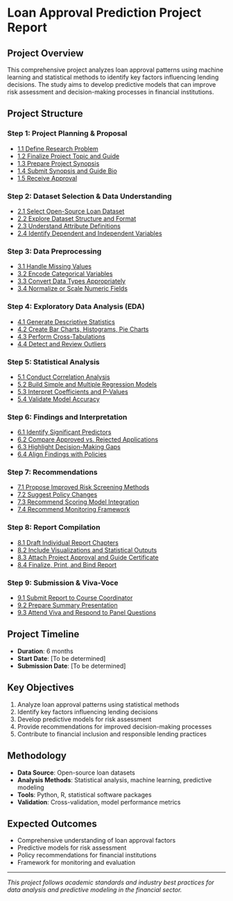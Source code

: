 # Loan Approval Prediction Project Report

## Project Overview
This comprehensive project analyzes loan approval patterns using machine learning and statistical methods to identify key factors influencing lending decisions. The study aims to develop predictive models that can improve risk assessment and decision-making processes in financial institutions.

## Project Structure

### Step 1: Project Planning & Proposal
- [1.1 Define Research Problem](./step1/1.1-research-problem.md)
- [1.2 Finalize Project Topic and Guide](./step1/1.2-project-topic-guide.md)
- [1.3 Prepare Project Synopsis](./step1/1.3-project-synopsis.md)
- [1.4 Submit Synopsis and Guide Bio](./step1/1.4-synopsis-submission.md)
- [1.5 Receive Approval](./step1/1.5-project-approval.md)

### Step 2: Dataset Selection & Data Understanding
- [2.1 Select Open-Source Loan Dataset](./step2/2.1-dataset-selection.md)
- [2.2 Explore Dataset Structure and Format](./step2/2.2-dataset-exploration.md)
- [2.3 Understand Attribute Definitions](./step2/2.3-attribute-definitions.md)
- [2.4 Identify Dependent and Independent Variables](./step2/2.4-variable-identification.md)

### Step 3: Data Preprocessing
- [3.1 Handle Missing Values](./step3/3.1-missing-values.md)
- [3.2 Encode Categorical Variables](./step3/3.2-categorical-encoding.md)
- [3.3 Convert Data Types Appropriately](./step3/3.3-data-type-conversion.md)
- [3.4 Normalize or Scale Numeric Fields](./step3/3.4-data-normalization.md)

### Step 4: Exploratory Data Analysis (EDA)
- [4.1 Generate Descriptive Statistics](./step4/4.1-descriptive-statistics.md)
- [4.2 Create Bar Charts, Histograms, Pie Charts](./step4/4.2-data-visualization.md)
- [4.3 Perform Cross-Tabulations](./step4/4.3-cross-tabulations.md)
- [4.4 Detect and Review Outliers](./step4/4.4-outlier-detection.md)

### Step 5: Statistical Analysis
- [5.1 Conduct Correlation Analysis](./step5/5.1-correlation-analysis.md)
- [5.2 Build Simple and Multiple Regression Models](./step5/5.2-regression-models.md)
- [5.3 Interpret Coefficients and P-Values](./step5/5.3-model-interpretation.md)
- [5.4 Validate Model Accuracy](./step5/5.4-model-validation.md)

### Step 6: Findings and Interpretation
- [6.1 Identify Significant Predictors](./step6/6.1-significant-predictors.md)
- [6.2 Compare Approved vs. Rejected Applications](./step6/6.2-approval-comparison.md)
- [6.3 Highlight Decision-Making Gaps](./step6/6.3-decision-gaps.md)
- [6.4 Align Findings with Policies](./step6/6.4-policy-alignment.md)

### Step 7: Recommendations
- [7.1 Propose Improved Risk Screening Methods](./step7/7.1-risk-screening.md)
- [7.2 Suggest Policy Changes](./step7/7.2-policy-changes.md)
- [7.3 Recommend Scoring Model Integration](./step7/7.3-scoring-model.md)
- [7.4 Recommend Monitoring Framework](./step7/7.4-monitoring-framework.md)

### Step 8: Report Compilation
- [8.1 Draft Individual Report Chapters](./step8/8.1-report-chapters.md)
- [8.2 Include Visualizations and Statistical Outputs](./step8/8.2-visualizations-outputs.md)
- [8.3 Attach Project Approval and Guide Certificate](./step8/8.3-approval-certificates.md)
- [8.4 Finalize, Print, and Bind Report](./step8/8.4-report-finalization.md)

### Step 9: Submission & Viva-Voce
- [9.1 Submit Report to Course Coordinator](./step9/9.1-report-submission.md)
- [9.2 Prepare Summary Presentation](./step9/9.2-presentation-preparation.md)
- [9.3 Attend Viva and Respond to Panel Questions](./step9/9.3-viva-voce.md)

## Project Timeline
- **Duration**: 6 months
- **Start Date**: [To be determined]
- **Submission Date**: [To be determined]

## Key Objectives
1. Analyze loan approval patterns using statistical methods
2. Identify key factors influencing lending decisions
3. Develop predictive models for risk assessment
4. Provide recommendations for improved decision-making processes
5. Contribute to financial inclusion and responsible lending practices

## Methodology
- **Data Source**: Open-source loan datasets
- **Analysis Methods**: Statistical analysis, machine learning, predictive modeling
- **Tools**: Python, R, statistical software packages
- **Validation**: Cross-validation, model performance metrics

## Expected Outcomes
- Comprehensive understanding of loan approval factors
- Predictive models for risk assessment
- Policy recommendations for financial institutions
- Framework for monitoring and evaluation

---

*This project follows academic standards and industry best practices for data analysis and predictive modeling in the financial sector.* 